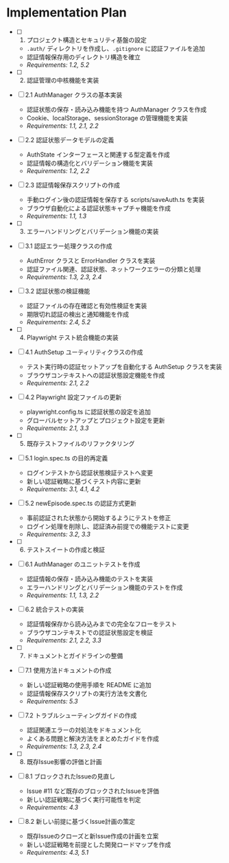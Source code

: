# Implementation Plan

- [ ] 1. プロジェクト構造とセキュリティ基盤の設定
  - `.auth/` ディレクトリを作成し、`.gitignore` に認証ファイルを追加
  - 認証情報保存用のディレクトリ構造を確立
  - _Requirements: 1.2, 5.2_

- [ ] 2. 認証管理の中核機能を実装
- [ ] 2.1 AuthManager クラスの基本実装
  - 認証状態の保存・読み込み機能を持つ AuthManager クラスを作成
  - Cookie、localStorage、sessionStorage の管理機能を実装
  - _Requirements: 1.1, 2.1, 2.2_

- [ ] 2.2 認証状態データモデルの定義
  - AuthState インターフェースと関連する型定義を作成
  - 認証情報の構造化とバリデーション機能を実装
  - _Requirements: 1.2, 2.2_

- [ ] 2.3 認証情報保存スクリプトの作成
  - 手動ログイン後の認証情報を保存する scripts/saveAuth.ts を実装
  - ブラウザ自動化による認証状態キャプチャ機能を作成
  - _Requirements: 1.1, 1.3_

- [ ] 3. エラーハンドリングとバリデーション機能の実装
- [ ] 3.1 認証エラー処理クラスの作成
  - AuthError クラスと ErrorHandler クラスを実装
  - 認証ファイル関連、認証状態、ネットワークエラーの分類と処理
  - _Requirements: 1.3, 2.3, 2.4_

- [ ] 3.2 認証状態の検証機能
  - 認証ファイルの存在確認と有効性検証を実装
  - 期限切れ認証の検出と通知機能を作成
  - _Requirements: 2.4, 5.2_

- [ ] 4. Playwright テスト統合機能の実装
- [ ] 4.1 AuthSetup ユーティリティクラスの作成
  - テスト実行時の認証セットアップを自動化する AuthSetup クラスを実装
  - ブラウザコンテキストへの認証状態設定機能を作成
  - _Requirements: 2.1, 2.2_

- [ ] 4.2 Playwright 設定ファイルの更新
  - playwright.config.ts に認証状態の設定を追加
  - グローバルセットアップとプロジェクト設定を更新
  - _Requirements: 2.1, 3.3_

- [ ] 5. 既存テストファイルのリファクタリング
- [ ] 5.1 login.spec.ts の目的再定義
  - ログインテストから認証状態検証テストへ変更
  - 新しい認証戦略に基づくテスト内容に更新
  - _Requirements: 3.1, 4.1, 4.2_

- [ ] 5.2 newEpisode.spec.ts の認証方式更新
  - 事前認証された状態から開始するようにテストを修正
  - ログイン処理を削除し、認証済み前提での機能テストに変更
  - _Requirements: 3.2, 3.3_

- [ ] 6. テストスイートの作成と検証
- [ ] 6.1 AuthManager のユニットテストを作成
  - 認証情報の保存・読み込み機能のテストを実装
  - エラーハンドリングとバリデーション機能のテストを作成
  - _Requirements: 1.1, 1.3, 2.2_

- [ ] 6.2 統合テストの実装
  - 認証情報保存から読み込みまでの完全なフローをテスト
  - ブラウザコンテキストでの認証状態設定を検証
  - _Requirements: 2.1, 2.2, 3.3_

- [ ] 7. ドキュメントとガイドラインの整備
- [ ] 7.1 使用方法ドキュメントの作成
  - 新しい認証戦略の使用手順を README に追加
  - 認証情報保存スクリプトの実行方法を文書化
  - _Requirements: 5.3_

- [ ] 7.2 トラブルシューティングガイドの作成
  - 認証関連エラーの対処法をドキュメント化
  - よくある問題と解決方法をまとめたガイドを作成
  - _Requirements: 1.3, 2.3, 2.4_

- [ ] 8. 既存Issue影響の評価と計画
- [ ] 8.1 ブロックされたIssueの見直し
  - Issue #11 など既存のブロックされたIssueを評価
  - 新しい認証戦略に基づく実行可能性を判定
  - _Requirements: 4.3_

- [ ] 8.2 新しい前提に基づくIssue計画の策定
  - 既存Issueのクローズと新Issue作成の計画を立案
  - 新しい認証戦略を前提とした開発ロードマップを作成
  - _Requirements: 4.3, 5.1_
